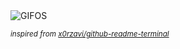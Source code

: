 <div align="justify">
<picture>
    <source media="(prefers-color-scheme: dark)" srcset="https://i.ibb.co/gZR9s3Y0/output-gif.gif">
    <source media="(prefers-color-scheme: light)" srcset="https://i.ibb.co/gZR9s3Y0/output-gif.gif">
    <img alt="GIFOS" src="https://i.ibb.co/gZR9s3Y0/output-gif.gif">
</picture>

<sub><i>inspired from [x0rzavi/github-readme-terminal](https://github.com/x0rzavi/github-readme-terminal)</i></sub>

</div>

<!-- Image deletion URL: https://ibb.co/7t1C7Xh3/b9a14d78f1440173837a5e9eaa802b38 -->